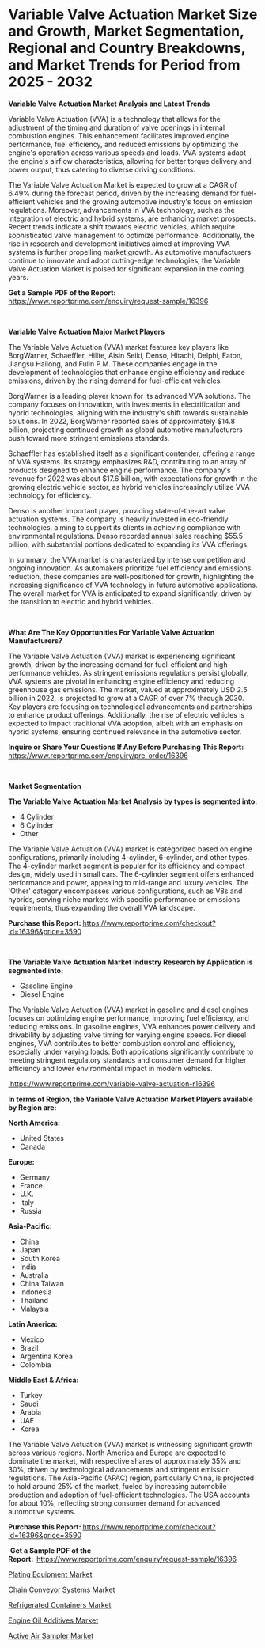 <p><h1>Variable Valve Actuation Market Size and Growth, Market Segmentation, Regional and Country Breakdowns, and Market Trends for Period from 2025 -  2032</h1></p><p><strong>Variable Valve Actuation Market Analysis and Latest Trends</strong></p>
<p><p>Variable Valve Actuation (VVA) is a technology that allows for the adjustment of the timing and duration of valve openings in internal combustion engines. This enhancement facilitates improved engine performance, fuel efficiency, and reduced emissions by optimizing the engine's operation across various speeds and loads. VVA systems adapt the engine's airflow characteristics, allowing for better torque delivery and power output, thus catering to diverse driving conditions.</p><p>The Variable Valve Actuation Market is expected to grow at a CAGR of 6.49% during the forecast period, driven by the increasing demand for fuel-efficient vehicles and the growing automotive industry's focus on emission regulations. Moreover, advancements in VVA technology, such as the integration of electric and hybrid systems, are enhancing market prospects. Recent trends indicate a shift towards electric vehicles, which require sophisticated valve management to optimize performance. Additionally, the rise in research and development initiatives aimed at improving VVA systems is further propelling market growth. As automotive manufacturers continue to innovate and adopt cutting-edge technologies, the Variable Valve Actuation Market is poised for significant expansion in the coming years.</p></p>
<p><strong>Get a Sample PDF of the Report:&nbsp;</strong> <a href="https://www.reportprime.com/enquiry/request-sample/16396?utm_campaign=3277&utm_medium=2&utm_source=Github&utm_content=ia&utm_term=17032025&utm_id=variable-valve-actuation">https://www.reportprime.com/enquiry/request-sample/16396</a></p>
<p>&nbsp;</p>
<p><strong>Variable Valve Actuation Major Market Players</strong></p>
<p><p>The Variable Valve Actuation (VVA) market features key players like BorgWarner, Schaeffler, Hilite, Aisin Seiki, Denso, Hitachi, Delphi, Eaton, Jiangsu Hailong, and Fulin P.M. These companies engage in the development of technologies that enhance engine efficiency and reduce emissions, driven by the rising demand for fuel-efficient vehicles.</p><p>BorgWarner is a leading player known for its advanced VVA solutions. The company focuses on innovation, with investments in electrification and hybrid technologies, aligning with the industry's shift towards sustainable solutions. In 2022, BorgWarner reported sales of approximately $14.8 billion, projecting continued growth as global automotive manufacturers push toward more stringent emissions standards.</p><p>Schaeffler has established itself as a significant contender, offering a range of VVA systems. Its strategy emphasizes R&D, contributing to an array of products designed to enhance engine performance. The company's revenue for 2022 was about $17.6 billion, with expectations for growth in the growing electric vehicle sector, as hybrid vehicles increasingly utilize VVA technology for efficiency.</p><p>Denso is another important player, providing state-of-the-art valve actuation systems. The company is heavily invested in eco-friendly technologies, aiming to support its clients in achieving compliance with environmental regulations. Denso recorded annual sales reaching $55.5 billion, with substantial portions dedicated to expanding its VVA offerings.</p><p>In summary, the VVA market is characterized by intense competition and ongoing innovation. As automakers prioritize fuel efficiency and emissions reduction, these companies are well-positioned for growth, highlighting the increasing significance of VVA technology in future automotive applications. The overall market for VVA is anticipated to expand significantly, driven by the transition to electric and hybrid vehicles.</p></p>
<p>&nbsp;</p>
<p><strong>What Are The Key Opportunities For Variable Valve Actuation Manufacturers?</strong></p>
<p><p>The Variable Valve Actuation (VVA) market is experiencing significant growth, driven by the increasing demand for fuel-efficient and high-performance vehicles. As stringent emissions regulations persist globally, VVA systems are pivotal in enhancing engine efficiency and reducing greenhouse gas emissions. The market, valued at approximately USD 2.5 billion in 2022, is projected to grow at a CAGR of over 7% through 2030. Key players are focusing on technological advancements and partnerships to enhance product offerings. Additionally, the rise of electric vehicles is expected to impact traditional VVA adoption, albeit with an emphasis on hybrid systems, ensuring continued relevance in the automotive sector.</p></p>
<p><strong>Inquire or Share Your Questions If Any Before Purchasing This Report:</strong> <a href="https://www.reportprime.com/enquiry/pre-order/16396?utm_campaign=3277&utm_medium=2&utm_source=Github&utm_content=ia&utm_term=17032025&utm_id=variable-valve-actuation">https://www.reportprime.com/enquiry/pre-order/16396</a></p>
<p>&nbsp;</p>
<p><strong>Market Segmentation</strong></p>
<p><strong>The Variable Valve Actuation Market Analysis by types is segmented into:</strong></p>
<p><ul><li>4 Cylinder</li><li>6 Cylinder</li><li>Other</li></ul></p>
<p><p>The Variable Valve Actuation (VVA) market is categorized based on engine configurations, primarily including 4-cylinder, 6-cylinder, and other types. The 4-cylinder market segment is popular for its efficiency and compact design, widely used in small cars. The 6-cylinder segment offers enhanced performance and power, appealing to mid-range and luxury vehicles. The 'Other' category encompasses various configurations, such as V8s and hybrids, serving niche markets with specific performance or emissions requirements, thus expanding the overall VVA landscape.</p></p>
<p><strong>Purchase this Report:&nbsp;</strong><a href="https://www.reportprime.com/checkout?id=16396&price=3590&utm_campaign=3277&utm_medium=2&utm_source=Github&utm_content=ia&utm_term=17032025&utm_id=variable-valve-actuation">https://www.reportprime.com/checkout?id=16396&price=3590</a></p>
<p>&nbsp;</p>
<p><strong>The Variable Valve Actuation Market Industry Research by Application is segmented into:</strong></p>
<p><ul><li>Gasoline Engine</li><li>Diesel Engine</li></ul></p>
<p><p>The Variable Valve Actuation (VVA) market in gasoline and diesel engines focuses on optimizing engine performance, improving fuel efficiency, and reducing emissions. In gasoline engines, VVA enhances power delivery and drivability by adjusting valve timing for varying engine speeds. For diesel engines, VVA contributes to better combustion control and efficiency, especially under varying loads. Both applications significantly contribute to meeting stringent regulatory standards and consumer demand for higher efficiency and lower environmental impact in modern vehicles.</p></p>
<p><a href="https://www.reportprime.com/variable-valve-actuation-r16396?utm_campaign=3277&utm_medium=2&utm_source=Github&utm_content=ia&utm_term=17032025&utm_id=variable-valve-actuation">&nbsp;https://www.reportprime.com/variable-valve-actuation-r16396</a></p>
<p><strong>In terms of Region, the Variable Valve Actuation Market Players available by Region are:</strong></p>
<p>
    <p> <strong> North America: </strong>
        <ul>
            <li>United States</li>
            <li>Canada</li>
        </ul>
        </p> 
    <p> <strong> Europe: </strong>
        <ul>
            <li>Germany</li>
            <li>France</li>
            <li>U.K.</li>
            <li>Italy</li>
            <li>Russia</li>
        </ul>
        </p> 
    <p> <strong> Asia-Pacific: </strong>
        <ul>
            <li>China</li>
            <li>Japan</li>
            <li>South Korea</li>
            <li>India</li>
            <li>Australia</li>
            <li>China Taiwan</li>
            <li>Indonesia</li>
            <li>Thailand</li>
            <li>Malaysia</li>
        </ul>
        </p> 
    <p> <strong> Latin America: </strong>
        <ul>
            <li>Mexico</li>
            <li>Brazil</li>
            <li>Argentina Korea</li>
            <li>Colombia</li>
        </ul>
        </p> 
    <p> <strong> Middle East & Africa: </strong>
        <ul>
            <li>Turkey</li>
            <li>Saudi</li>
            <li>Arabia</li>
            <li>UAE</li>
            <li>Korea</li>
        </ul>
    </p>
    </p>
<p><p>The Variable Valve Actuation (VVA) market is witnessing significant growth across various regions. North America and Europe are expected to dominate the market, with respective shares of approximately 35% and 30%, driven by technological advancements and stringent emission regulations. The Asia-Pacific (APAC) region, particularly China, is projected to hold around 25% of the market, fueled by increasing automobile production and adoption of fuel-efficient technologies. The USA accounts for about 10%, reflecting strong consumer demand for advanced automotive systems.</p></p>
<p><strong>Purchase this Report: </strong><a href="https://www.reportprime.com/checkout?id=16396&price=3590&utm_campaign=3277&utm_medium=2&utm_source=Github&utm_content=ia&utm_term=17032025&utm_id=variable-valve-actuation">https://www.reportprime.com/checkout?id=16396&price=3590</a></p>
<p>&nbsp;<strong>Get a Sample PDF of the Report:&nbsp;&nbsp;</strong><a href="https://www.reportprime.com/enquiry/request-sample/16396?utm_campaign=3277&utm_medium=2&utm_source=Github&utm_content=ia&utm_term=17032025&utm_id=variable-valve-actuation">https://www.reportprime.com/enquiry/request-sample/16396</a></p>
<p><strong></strong></p>
<p><p><a href="https://www.linkedin.com/pulse/comprehensive-plating-equipment-market-report-360-degree-dvxee?utm_campaign=3277&utm_medium=2&utm_source=Github&utm_content=ia&utm_term=17032025&utm_id=variable-valve-actuation">Plating Equipment Market</a></p><p><a href="https://www.linkedin.com/pulse/industry-insights-global-chain-conveyor-systems-markets-growth-eqexc?utm_campaign=3277&utm_medium=2&utm_source=Github&utm_content=ia&utm_term=17032025&utm_id=variable-valve-actuation">Chain Conveyor Systems Market</a></p><p><a href="https://www.linkedin.com/pulse/market-analysis-forrefrigerated-containers-marketwith-accurate-f7pfc?utm_campaign=3277&utm_medium=2&utm_source=Github&utm_content=ia&utm_term=17032025&utm_id=variable-valve-actuation">Refrigerated Containers Market</a></p><p><a href="https://github.com/ziwersekos/Market-Research-Report-List-1/blob/main/engine-oil-additives-market.md?utm_campaign=3277&utm_medium=2&utm_source=Github&utm_content=ia&utm_term=17032025&utm_id=variable-valve-actuation">Engine Oil Additives Market</a></p><p><a href="https://www.linkedin.com/pulse/active-air-sampler-market-report-in-depth-trends-insights-zp8pe?utm_campaign=3277&utm_medium=2&utm_source=Github&utm_content=ia&utm_term=17032025&utm_id=variable-valve-actuation">Active Air Sampler Market</a></p></p>
